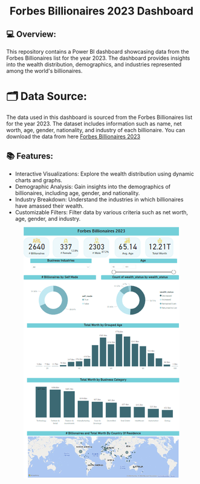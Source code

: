 # <p align="center"> Forbes Billionaires 2023 Dashboard </p>
## 💻 Overview:
This repository contains a Power BI dashboard showcasing data from the Forbes Billionaires list for the year 2023. The dashboard provides insights into the wealth distribution, demographics, and industries represented among the world's billionaires.

# 🗂 Data Source:
The data used in this dashboard is sourced from the Forbes Billionaires list for the year 2023. The dataset includes information such as name, net worth, age, gender, nationality, and industry of each billionaire. You can download the data from here [Forbes Billionaires 2023](https://www.kaggle.com/datasets/guillemservera/forbes-billionaires-1997-2023)

## 📚 Features:
- Interactive Visualizations: Explore the wealth distribution using dynamic charts and graphs.
- Demographic Analysis: Gain insights into the demographics of billionaires, including age, gender, and nationality.
- Industry Breakdown: Understand the industries in which billionaires have amassed their wealth.
- Customizable Filters: Filter data by various criteria such as net worth, age, gender, and industry.

<p align="center">
   <img src="https://github.com/Ereh11/Forbes-Billionaires-2023/blob/main/Resources/Overview.png" alt="Image">
</p>
